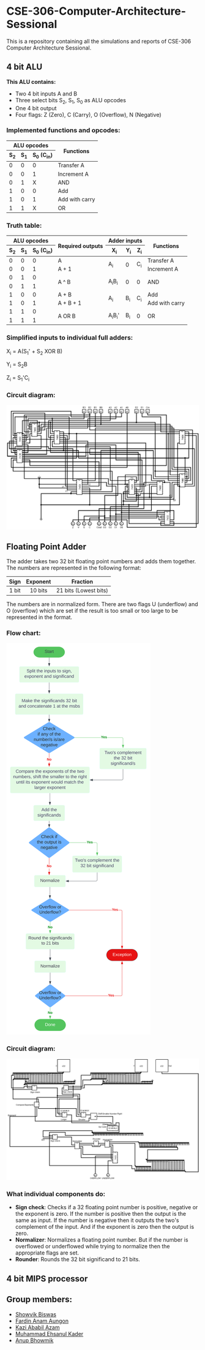 # CSE-306-Computer-Architecture-Sessional
This is a repository containing all the simulations and reports of CSE-306 Computer Architecture Sessional.

## 4 bit ALU
**This ALU contains:**
- Two 4 bit inputs A and B
- Three select bits S<sub>2</sub>, S<sub>1</sub>, S<sub>0</sub> as ALU opcodes
- One 4 bit output
- Four flags: Z (Zero), C (Carry), O (Overflow), N (Negative)
### Implemented functions and opcodes:
<table class="tg">
<thead>
  <tr>
    <th class="tg-c3ow" colspan="3">ALU opcodes</th>
    <th class="tg-c3ow" rowspan="2">Functions</th>
  </tr>
  <tr>
    <th class="tg-c3ow">S<sub>2</sub></th>
    <th class="tg-c3ow">S<sub>1</sub></th>
    <th class="tg-c3ow">S<sub>0</sub> (C<sub>in</sub>)</th>
  </tr>
</thead>
<tbody>
  <tr>
    <td class="tg-c3ow">0</td>
    <td class="tg-c3ow">0</td>
    <td class="tg-c3ow">0</td>
    <td class="tg-c3ow">Transfer A</td>
  </tr>
  <tr>
    <td class="tg-c3ow">0</td>
    <td class="tg-c3ow">0</td>
    <td class="tg-c3ow">1</td>
    <td class="tg-c3ow">Increment A</td>
  </tr>
  <tr>
    <td class="tg-c3ow">0</td>
    <td class="tg-c3ow">1</td>
    <td class="tg-c3ow">X</td>
    <td class="tg-c3ow">AND</td>
  </tr>
  <tr>
    <td class="tg-c3ow">1</td>
    <td class="tg-c3ow">0</td>
    <td class="tg-c3ow">0</td>
    <td class="tg-c3ow">Add</td>
  </tr>
  <tr>
    <td class="tg-c3ow">1</td>
    <td class="tg-c3ow">0</td>
    <td class="tg-c3ow">1</td>
    <td class="tg-c3ow">Add with carry</td>
  </tr>
  <tr>
    <td class="tg-c3ow">1</td>
    <td class="tg-c3ow">1</td>
    <td class="tg-c3ow">X</td>
    <td class="tg-c3ow">OR</td>
  </tr>
</tbody>
</table>

### Truth table:
<table class="tg">
<thead>
  <tr>
    <th class="tg-c3ow" colspan="3">ALU opcodes</th>
    <th class="tg-c3ow" rowspan="2">Required outputs</th>
    <th class="tg-c3ow" colspan="3">Adder inputs</th>
    <th class="tg-c3ow" rowspan="2">Functions</th>
  </tr>
  <tr>
    <th class="tg-c3ow">S<sub>2</sub></th>
    <th class="tg-c3ow">S<sub>1</sub></th>
    <th class="tg-c3ow">S<sub>0</sub> (C<sub>in</sub>)</th>
    <th class="tg-c3ow">X<sub>i</sub></th>
    <th class="tg-c3ow">Y<sub>i</sub></th>
    <th class="tg-0pky">Z<sub>i</sub></th>
  </tr>
</thead>
<tbody>
  <tr>
    <td class="tg-c3ow">0</td>
    <td class="tg-c3ow">0</td>
    <td class="tg-c3ow">0</td>
    <td class="tg-c3ow">A</td>
    <td class="tg-c3ow" rowspan="2">A<sub>i</sub></td>
    <td class="tg-c3ow" rowspan="2">0</td>
    <td class="tg-0pky" rowspan="2">C<sub>i</sub></td>
    <td class="tg-c3ow">Transfer A</td>
  </tr>
  <tr>
    <td class="tg-c3ow">0</td>
    <td class="tg-c3ow">0</td>
    <td class="tg-c3ow">1</td>
    <td class="tg-c3ow">A + 1</td>
    <td class="tg-c3ow">Increment A</td>
  </tr>
  <tr>
    <td class="tg-c3ow">0</td>
    <td class="tg-c3ow">1</td>
    <td class="tg-c3ow">0</td>
    <td class="tg-c3ow" rowspan="2">A ^ B</td>
    <td class="tg-c3ow" rowspan="2">A<sub>i</sub>B<sub>i</sub></td>
    <td class="tg-c3ow" rowspan="2">0</td>
    <td class="tg-0pky" rowspan="2">0</td>
    <td class="tg-c3ow" rowspan="2">AND</td>
  </tr>
  <tr>
    <td class="tg-c3ow">0</td>
    <td class="tg-c3ow">1</td>
    <td class="tg-c3ow">1</td>
  </tr>
  <tr>
    <td class="tg-c3ow">1</td>
    <td class="tg-c3ow">0</td>
    <td class="tg-c3ow">0</td>
    <td class="tg-c3ow">A + B</td>
    <td class="tg-c3ow" rowspan="2">A<sub>i</sub></td>
    <td class="tg-c3ow" rowspan="2">B<sub>i</sub></td>
    <td class="tg-0pky" rowspan="2">C<sub>i</sub></td>
    <td class="tg-c3ow">Add</td>
  </tr>
  <tr>
    <td class="tg-c3ow">1</td>
    <td class="tg-c3ow">0</td>
    <td class="tg-c3ow">1</td>
    <td class="tg-c3ow">A + B + 1</td>
    <td class="tg-c3ow">Add with carry</td>
  </tr>
  <tr>
    <td class="tg-c3ow">1</td>
    <td class="tg-c3ow">1</td>
    <td class="tg-c3ow">0</td>
    <td class="tg-c3ow" rowspan="2">A OR B</td>
    <td class="tg-c3ow" rowspan="2">A<sub>i</sub>B<sub>i</sub>'</td>
    <td class="tg-c3ow" rowspan="2">B<sub>i</sub></td>
    <td class="tg-0pky" rowspan="2">0</td>
    <td class="tg-c3ow" rowspan="2">OR</td>
  </tr>
  <tr>
    <td class="tg-c3ow">1</td>
    <td class="tg-c3ow">1</td>
    <td class="tg-c3ow">1</td>
  </tr>
</tbody>
</table>

### Simplified inputs to individual full adders:
X<sub>i</sub> = A(S<sub>1</sub>' + S<sub>2</sub> XOR B)

Y<sub>i</sub> = S<sub>2</sub>B

Z<sub>i</sub> = S<sub>1</sub>'C<sub>i</sub>

### Circuit diagram:
![4 bit ALU circuit diagram](1%20-%204%20bit%20ALU/4%20bit%20ALU%20circuit%20diagram.png)

## Floating Point Adder
The adder takes two 32 bit floating point numbers and adds them together. The numbers are represented in the following format:

|  Sign | Exponent |        Fraction        |
|:-----:|:--------:|:---------------------:|
| 1 bit |  10 bits | 21 bits (Lowest bits) |

The numbers are in normalized form. There are two flags U (underflow) and O (overflow) which are set if the result is too small or too large to be represented in the format.

### Flow chart:
![Floating point adder flow chart](2%20-%20Floating%20Point%20Adder/floating_point_adder_flowchart.svg)

### Circuit diagram:
![Floating point adder circuit diagram](2%20-%20Floating%20Point%20Adder/floating_point_adder_circuit_diagram.png)

### What individual components do:
- **Sign check**: Checks if a 32 floating point number is positive, negative or the exponent is zero. If the number is positive then the output is the same as input. If the number is negative then it outputs the two's complement of the input. And if the exponent is zero then the output is zero.
- **Normalizer**: Normalizes a floating point number. But if the number is overflowed or underflowed while trying to normalize then the appropriate flags are set.
- **Rounder**: Rounds the 32 bit significand to 21 bits.

## 4 bit MIPS processor

## Group members:
- [Showvik Biswas](https://github.com/showvikbiswas)
- [Fardin Anam Aungon](https://github.com/fardinanam)
- [Kazi Ababil Azam](https://github.com/ababiltalha)
- [Muhammad Ehsanul Kader](https://github.com/ehsankader16)
- [Anup Bhowmik](https://github.com/Anupznk)